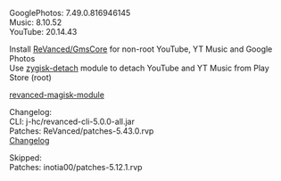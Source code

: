 GooglePhotos: 7.49.0.816946145  
Music: 8.10.52  
YouTube: 20.14.43  

Install [ReVanced/GmsCore](https://github.com/ReVanced/GmsCore/releases) for non-root YouTube, YT Music and Google Photos  
Use [zygisk-detach](https://github.com/j-hc/zygisk-detach) module to detach YouTube and YT Music from Play Store (root)  

[revanced-magisk-module](https://github.com/Lassie111/revanced-magisk-module)  

Changelog:  
CLI: j-hc/revanced-cli-5.0.0-all.jar  
Patches: ReVanced/patches-5.43.0.rvp  
[Changelog](https://github.com/ReVanced/revanced-patches/releases/tag/v5.43.0)  

Skipped:  
Patches: inotia00/patches-5.12.1.rvp        
